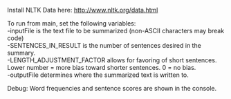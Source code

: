 Install NLTK Data here: http://www.nltk.org/data.html

To run from main, set the following variables:  
-inputFile is the text file to be summarized (non-ASCII characters may break code)  
-SENTENCES_IN_RESULT is the number of sentences desired in the summary.   
-LENGTH_ADJUSTMENT_FACTOR allows for favoring of short sentences. Lower number = more bias toward shorter sentences. 0 = no bias.  
-outputFile determines where the summarized text is written to. 

Debug:
Word frequencies and sentence scores are shown in the console.
